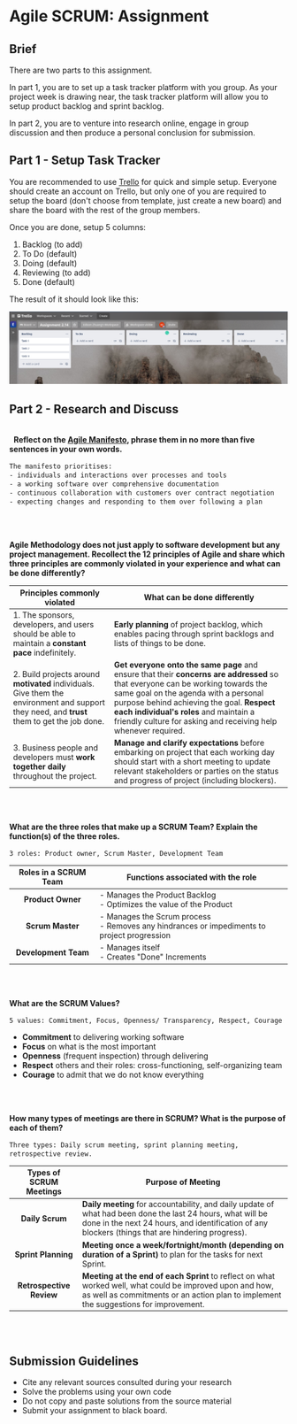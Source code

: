 # Agile SCRUM: Assignment

## Brief

There are two parts to this assignment. 

In part 1, you are to set up a task tracker platform with you group. As your project week is drawing near, the task tracker platform will allow you to setup product backlog and sprint backlog.

In part 2, you are to venture into research online, engage in group discussion and then produce a personal conclusion for submission.

## Part 1 - Setup Task Tracker

You are recommended to use [Trello](https://trello.com/) for quick and simple setup. Everyone should create an account on Trello, but only one of you are required to setup the board (don't choose from template, just create a new board) and share the board with the rest of the group members. 

Once you are done, setup 5 columns:
1. Backlog (to add)
1. To Do (default)
1. Doing (default)
1. Reviewing (to add)
1. Done (default)

The result of it should look like this:

<img src="./assets/images/trello.png" />


## Part 2 - Research and Discuss
\
&nbsp;
**Reflect on the [Agile Manifesto](https://agilemanifesto.org/), phrase them in no more than five sentences in your own words.**

```
The manifesto prioritises:
- individuals and interactions over processes and tools
- a working software over comprehensive documentation
- continuous collaboration with customers over contract negotiation
- expecting changes and responding to them over following a plan
```

\
&nbsp;

**Agile Methodology does not just apply to software development but any project management. Recollect the 12 principles of Agile and share which three principles are commonly violated in your experience and what can be done differently?**

| **Principles commonly violated** | **What can be done differently** |
|----------------------------------|----------------------------------|
|1. The sponsors, developers, and users should be able to maintain a **constant pace** indefinitely.| **Early planning** of project backlog, which enables pacing through sprint backlogs and lists of things to be done.|
|2. Build projects around **motivated** individuals. Give them the environment and support they need, and **trust** them to get the job done.| **Get everyone onto the same page** and ensure that their **concerns are addressed** so that everyone can be working towards the same goal on the agenda with a personal purpose behind achieving the goal. **Respect each individual's roles** and maintain a friendly culture for asking and receiving help whenever required. |
| 3. Business people and developers must **work together daily** throughout the project. | **Manage and clarify expectations** before embarking on project that each working day should start with a short meeting to update relevant stakeholders or parties on the status and progress of project (including blockers). |

\
&nbsp;

**What are the three roles that make up a SCRUM Team? Explain the function(s) of the three roles.**

```
3 roles: Product owner, Scrum Master, Development Team
```
| Roles in a SCRUM Team | Functions associated with the role |
|       :------:        |------------------------------------|
| **Product Owner** | - Manages the Product Backlog<br/>- Optimizes the value of the Product |
| **Scrum Master** | - Manages the Scrum process<br/>- Removes any hindrances or impediments to project progression |
| **Development Team** | - Manages itself<br/>- Creates "Done" Increments|

\
&nbsp;

**What are the SCRUM Values?**

```
5 values: Commitment, Focus, Openness/ Transparency, Respect, Courage
```
- **Commitment** to delivering working software
- **Focus** on what is the most important
- **Openness** (frequent inspection) through delivering
- **Respect** others and their roles: cross-functioning, self-organizing team
- **Courage** to admit that we do not know everything

\
&nbsp;

**How many types of meetings are there in SCRUM? What is the purpose of each of them?**

```
Three types: Daily scrum meeting, sprint planning meeting, retrospective review.
```
| Types of SCRUM Meetings | Purpose of Meeting |
|       :------:          |--------------------|
| **Daily Scrum** | **Daily meeting** for accountability, and daily update of what had been done the last 24 hours, what will be done in the next 24 hours, and identification of any blockers (things that are hindering progress).
| **Sprint Planning** | **Meeting once a week/fortnight/month (depending on duration of a Sprint)** to plan for the tasks for next Sprint. 
| **Retrospective Review** | **Meeting at the end of each Sprint** to reflect on what worked well, what could be improved upon and how, as well as commitments or an action plan to implement the suggestions for improvement.

\
&nbsp;
## Submission Guidelines

- Cite any relevant sources consulted during your research
- Solve the problems using your own code
- Do not copy and paste solutions from the source material
- Submit your assignment to black board.
